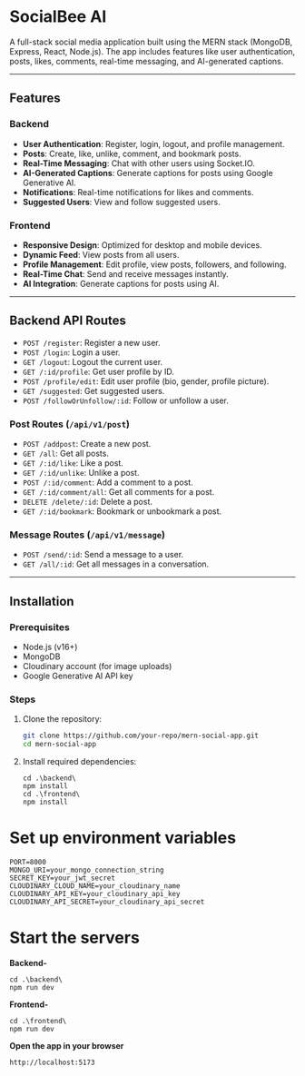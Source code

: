 # SocialBee AI

A full-stack social media application built using the MERN stack (MongoDB, Express, React, Node.js). The app includes features like user authentication, posts, likes, comments, real-time messaging, and AI-generated captions.

---

## Features

### Backend
- **User Authentication**: Register, login, logout, and profile management.
- **Posts**: Create, like, unlike, comment, and bookmark posts.
- **Real-Time Messaging**: Chat with other users using Socket.IO.
- **AI-Generated Captions**: Generate captions for posts using Google Generative AI.
- **Notifications**: Real-time notifications for likes and comments.
- **Suggested Users**: View and follow suggested users.

### Frontend
- **Responsive Design**: Optimized for desktop and mobile devices.
- **Dynamic Feed**: View posts from all users.
- **Profile Management**: Edit profile, view posts, followers, and following.
- **Real-Time Chat**: Send and receive messages instantly.
- **AI Integration**: Generate captions for posts using AI.

---

## Backend API Routes
- `POST /register`: Register a new user.
- `POST /login`: Login a user.
- `GET /logout`: Logout the current user.
- `GET /:id/profile`: Get user profile by ID.
- `POST /profile/edit`: Edit user profile (bio, gender, profile picture).
- `GET /suggested`: Get suggested users.
- `POST /followOrUnfollow/:id`: Follow or unfollow a user.

### Post Routes (`/api/v1/post`)
- `POST /addpost`: Create a new post.
- `GET /all`: Get all posts.
- `GET /:id/like`: Like a post.
- `GET /:id/unlike`: Unlike a post.
- `POST /:id/comment`: Add a comment to a post.
- `GET /:id/comment/all`: Get all comments for a post.
- `DELETE /delete/:id`: Delete a post.
- `GET /:id/bookmark`: Bookmark or unbookmark a post.

### Message Routes (`/api/v1/message`)
- `POST /send/:id`: Send a message to a user.
- `GET /all/:id`: Get all messages in a conversation.

---

## Installation

### Prerequisites
- Node.js (v16+)
- MongoDB
- Cloudinary account (for image uploads)
- Google Generative AI API key

### Steps
1. Clone the repository:
   ```bash
   git clone https://github.com/your-repo/mern-social-app.git
   cd mern-social-app

1. Install required dependencies:

    ```
    cd .\backend\
    npm install
    cd .\frontend\
    npm install
    ```
# Set up environment variables
```
PORT=8000
MONGO_URI=your_mongo_connection_string
SECRET_KEY=your_jwt_secret
CLOUDINARY_CLOUD_NAME=your_cloudinary_name
CLOUDINARY_API_KEY=your_cloudinary_api_key
CLOUDINARY_API_SECRET=your_cloudinary_api_secret
```
# Start the servers
**Backend-**
```
cd .\backend\
npm run dev
```

**Frontend-**
```
cd .\frontend\
npm run dev
```

**Open the app in your browser**
```
http://localhost:5173
```



